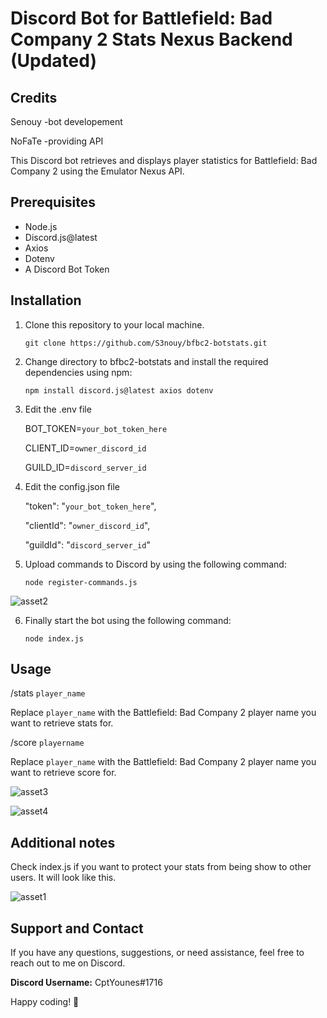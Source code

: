 # Discord Bot for Battlefield: Bad Company 2 Stats Nexus Backend (Updated)
## Credits
Senouy -bot developement

NoFaTe -providing API

This Discord bot retrieves and displays player statistics for Battlefield: Bad Company 2 using the Emulator Nexus API.

## Prerequisites

- Node.js
- Discord.js@latest
- Axios
- Dotenv
- A Discord Bot Token

## Installation

1. Clone this repository to your local machine.

   `git clone https://github.com/S3nouy/bfbc2-botstats.git`

2. Change directory to bfbc2-botstats and install the required dependencies using npm:

   `npm install discord.js@latest axios dotenv`
   
3. Edit the .env file
   
   BOT_TOKEN=`your_bot_token_here`
   
   CLIENT_ID=`owner_discord_id`
   
   GUILD_ID=`discord_server_id`
   

5. Edit the config.json file

   "token": "`your_bot_token_here`",
   
   "clientId": "`owner_discord_id`",
   
   "guildId": "`discord_server_id`"
   

7. Upload commands to Discord by using the following command:

   `node register-commands.js`

![asset2](https://github.com/S3nouy/bfbc2-botstats/assets/77050462/6523badb-b6b4-4ddf-baca-b1e78a05ee12)

6. Finally start the bot using the following command:

   `node index.js`



## Usage

   /stats `player_name`

Replace `player_name` with the Battlefield: Bad Company 2 player name you want to retrieve stats for.

   /score `playername`

Replace `player_name` with the Battlefield: Bad Company 2 player name you want to retrieve score for.

![asset3](https://github.com/S3nouy/bfbc2-botstats/assets/77050462/66640d6f-cc61-4a39-bcc3-89d602e84ddd)

![asset4](https://github.com/S3nouy/bfbc2-botstats/assets/77050462/cc6f08db-9d58-46b3-8a54-595d081221cf)


## Additional notes
Check index.js if you want to protect your stats from being show to other users.
It will look like this.

![asset1](https://github.com/S3nouy/bfbc2-botstats/assets/77050462/8ff73f2f-839b-4a3d-bdcf-6180d1fca6b9)


## Support and Contact

If you have any questions, suggestions, or need assistance, feel free to reach out to me on Discord.

**Discord Username:** CptYounes#1716

Happy coding! 🚀

